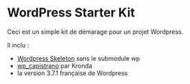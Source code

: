 # WordPress Starter Kit

Ceci est un simple kit de démarage pour un projet Wordpress.

Il inclu :

* [Wordpress Skeleton](https://github.com/markjaquith/WordPress-Skeleton) sans le submodule wp
* [wp_capistrano](https://github.com/kronda/wp_capistrano) par Kronda
* la version 3.7.1 française de Wordpress